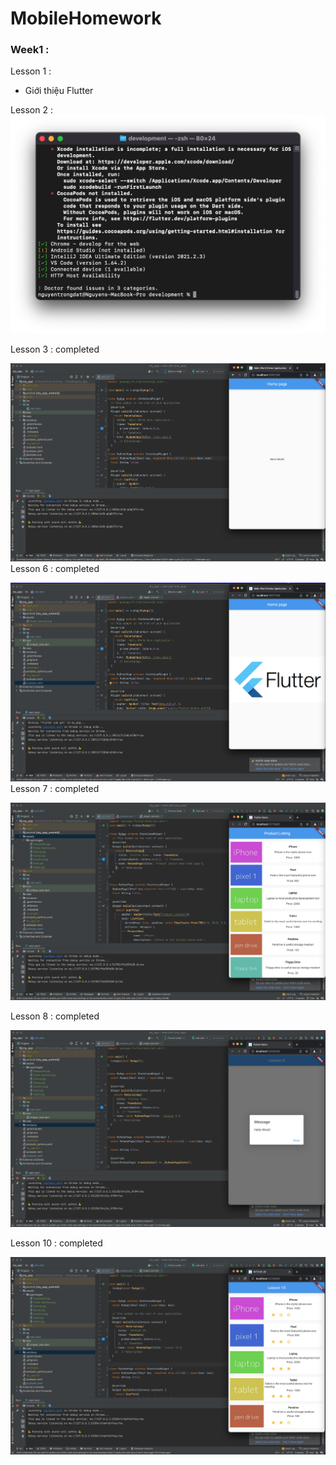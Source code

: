 # MobileHomework


### Week1 :
Lesson 1 :

- Giới thiệu Flutter

Lesson 2 :
![](imgs/ls1.png)

Lesson 3 : completed

![](imgs/ls3.png)
Lesson 6 : completed

![](imgs/ls6.png)
Lesson 7 : completed

![](imgs/ls7.png)

Lesson 8 : completed

![](imgs/ls8.png)

Lesson 10 : completed

![](imgs/ls10.png)